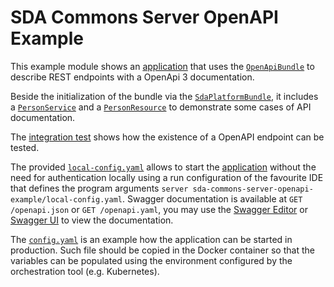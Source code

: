 # SDA Commons Server OpenAPI Example

This example module shows an 
[application](src/main/java/org/sdase/commons/server/openapi/example/OpenApiExampleApplication.java) that uses the 
[`OpenApiBundle`](../sda-commons-server-openapi/src/main/java/org/sdase/commons/server/openapi/OpenApiBundle.java)
to describe REST endpoints with a OpenApi 3 documentation.

Beside the initialization of the bundle via the [`SdaPlatformBundle`](../sda-commons-starter/src/main/java/org/sdase/commons/server/starter/SdaPlatformBundle.java),
it includes a [`PersonService`](src/main/java/org/sdase/commons/server/openapi/example/people/rest/PersonService.java) 
and a [`PersonResource`](src/main/java/org/sdase/commons/server/openapi/example/people/rest/PersonResource.java)
to demonstrate some cases of API documentation.

The 
[integration test](src/test/java/org/sdase/commons/server/openapi/example/people/rest/OpenApiIT.java) 
shows how the existence of a OpenAPI endpoint can be tested.

The provided [`local-config.yaml`](local-config.yaml) allows to start the 
[application](src/main/java/org/sdase/commons/server/openapi/example/OpenApiExampleApplication.java) without the 
need for authentication locally using a run configuration of the favourite IDE that defines the program arguments 
`server sda-commons-server-openapi-example/local-config.yaml`.
Swagger documentation is available at `GET /openapi.json` or `GET /openapi.yaml`, 
you may use the [Swagger Editor](https://editor.swagger.io) or [Swagger UI](http://petstore.swagger.io/) to view the documentation. 

The [`config.yaml`](config.yaml) is an example how the application can be started in production. Such file should be 
copied in the Docker container so that the variables can be populated using the environment configured by the 
orchestration tool (e.g. Kubernetes).
